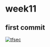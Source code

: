# week11
## first commit

[![tfsec](https://github.com/jrpatel51/week11/actions/workflows/tfsec.yml/badge.svg)](https://github.com/jrpatel51/week11/actions/workflows/tfsec.yml)
